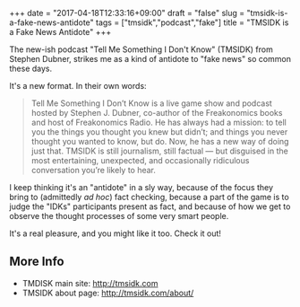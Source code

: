 +++
date = "2017-04-18T12:33:16+09:00"
draft = "false"
slug = "tmsidk-is-a-fake-news-antidote"
tags = ["tmsidk","podcast","fake"]
title = "TMSIDK is a Fake News Antidote"
+++

The new-ish podcast "Tell Me Something I Don't Know" (TMSIDK) from Stephen Dubner, strikes me as a kind of antidote to "fake news" so common these days.  

<!--more-->

It's a new format. In their own words: 

> Tell Me Something I Don’t Know is a live game show and podcast hosted by Stephen J. Dubner, co-author of the Freakonomics books and host of Freakonomics Radio. He has always had a mission: to tell you the things you thought you knew but didn’t; and things you never thought you wanted to know, but do. Now, he has a new way of doing just that. TMSIDK is still journalism, still factual — but disguised in the most entertaining, unexpected, and occasionally ridiculous conversation you’re likely to hear.

I keep thinking it's an "antidote" in a sly way, because of the focus they bring to (admittedly _ad hoc_) fact checking, because a part of the game is to judge the "IDKs" participants present as fact, and because of how we get to observe the thought processes of some very smart people. 

It's a real pleasure, and you might like it too. Check it out! 



## More Info

* TMDISK main site: http://tmsidk.com 
* TMSIDK about page: http://tmsidk.com/about/
